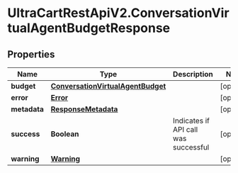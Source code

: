 # UltraCartRestApiV2.ConversationVirtualAgentBudgetResponse

## Properties
Name | Type | Description | Notes
------------ | ------------- | ------------- | -------------
**budget** | [**ConversationVirtualAgentBudget**](ConversationVirtualAgentBudget.md) |  | [optional] 
**error** | [**Error**](Error.md) |  | [optional] 
**metadata** | [**ResponseMetadata**](ResponseMetadata.md) |  | [optional] 
**success** | **Boolean** | Indicates if API call was successful | [optional] 
**warning** | [**Warning**](Warning.md) |  | [optional] 


